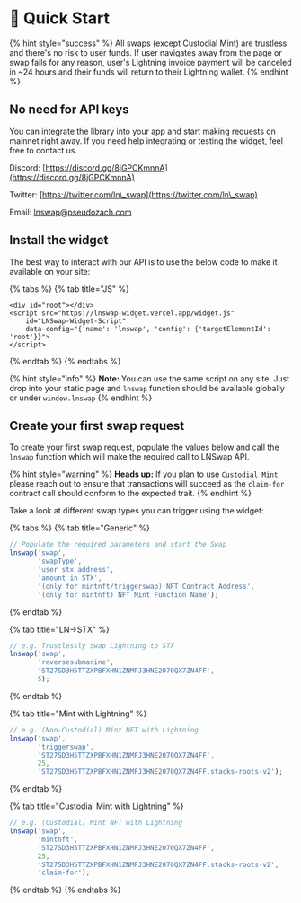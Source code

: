# 🚀 Quick Start

{% hint style="success" %}
All swaps (except Custodial Mint) are trustless and there's no risk to user funds. If user navigates away from the page or swap fails for any reason, user's Lightning invoice payment will be canceled in \~24 hours and their funds will return to their Lightning wallet.
{% endhint %}

## No need for API keys&#x20;

You can integrate the library into your app and start making requests on mainnet right away. If you need help integrating or testing the widget, feel free to contact us.

Discord: [https://discord.gg/8jGPCKmnnA](https://discord.gg/8jGPCKmnnA)

Twitter: [https://twitter.com/ln\_swap](https://twitter.com/ln\_swap)

Email: [lnswap@pseudozach.com](mailto:lnswap@pseudozach.com)

## Install the widget

The best way to interact with our API is to use the below code to make it available on your site:

{% tabs %}
{% tab title="JS" %}
```
<div id="root"></div>
<script src="https://lnswap-widget.vercel.app/widget.js"  
	id="LNSwap-Widget-Script" 
    data-config="{'name': 'lnswap', 'config': {'targetElementId': 'root'}}">
</script>
```
{% endtab %}
{% endtabs %}

{% hint style="info" %}
**Note:** You can use the same script on any site. Just drop into your static page and `lnswap` function should be available globally or under `window.lnswap`
{% endhint %}

## Create your first swap request

To create your first swap request, populate the values below and call the `lnswap` function which will make the required call to LNSwap API.

{% hint style="warning" %}
**Heads up:** If you plan to use `Custodial Mint` please reach out to ensure that transactions will succeed as the `claim-for` contract call should conform to the expected trait.
{% endhint %}

Take a look at different swap types you can trigger using the widget:

{% tabs %}
{% tab title="Generic" %}
```javascript
// Populate the required parameters and start the Swap
lnswap('swap', 
       'swapType', 
       'user stx address', 
       'amount in STX', 
       '(only for mintnft/triggerswap) NFT Contract Address',
       '(only for mintnft) NFT Mint Function Name');
```


{% endtab %}

{% tab title="LN->STX" %}
```javascript
// e.g. Trustlessly Swap Lightning to STX
lnswap('swap', 
       'reversesubmarine', 
       'ST27SD3H5TTZXPBFXHN1ZNMFJ3HNE2070QX7ZN4FF', 
       5);
```
{% endtab %}

{% tab title="Mint with Lightning" %}
```javascript
// e.g. (Non-Custodial) Mint NFT with Lightning 
lnswap('swap', 
       'triggerswap', 
       'ST27SD3H5TTZXPBFXHN1ZNMFJ3HNE2070QX7ZN4FF', 
       25, 
       'ST27SD3H5TTZXPBFXHN1ZNMFJ3HNE2070QX7ZN4FF.stacks-roots-v2');
```
{% endtab %}

{% tab title="Custodial Mint with Lightning" %}
```javascript
// e.g. (Custodial) Mint NFT with Lightning 
lnswap('swap', 
       'mintnft', 
       'ST27SD3H5TTZXPBFXHN1ZNMFJ3HNE2070QX7ZN4FF', 
       25, 
       'ST27SD3H5TTZXPBFXHN1ZNMFJ3HNE2070QX7ZN4FF.stacks-roots-v2',
       'claim-for');
```
{% endtab %}
{% endtabs %}
